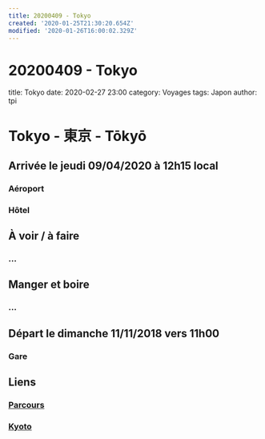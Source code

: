 ```yaml
---
title: 20200409 - Tokyo
created: '2020-01-25T21:30:20.654Z'
modified: '2020-01-26T16:00:02.329Z'
---
```


# 20200409 - Tokyo

title: Tokyo
date: 2020-02-27 23:00
category: Voyages
tags: Japon
author: tpi

# Tokyo - 東京 - Tōkyō
## Arrivée le jeudi 09/04/2020 à 12h15 local

### Aéroport

### Hôtel

## À voir / à faire

### ...

## Manger et boire

### ...

## Départ le dimanche 11/11/2018 vers 11h00

### Gare

## Liens

### [Parcours](https://tse-tse.org/2020/02/japon-2020/index.html)
### [Kyoto](https://tse-tse.org/2020/02/valparaiso/index.html)

